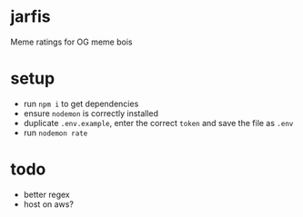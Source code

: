 # jarfis
Meme ratings for OG meme bois

# setup
* run `npm i` to get dependencies
* ensure `nodemon` is correctly installed
* duplicate `.env.example`, enter the correct `token` and save the file as `.env`
* run `nodemon rate`

# todo
* better regex
* host on aws?
